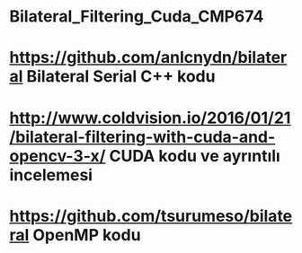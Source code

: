 # Bilateral_Filtering_Cuda_CMP674

# https://github.com/anlcnydn/bilateral  Bilateral Serial C++ kodu
# http://www.coldvision.io/2016/01/21/bilateral-filtering-with-cuda-and-opencv-3-x/ CUDA kodu ve ayrıntılı incelemesi
# https://github.com/tsurumeso/bilateral OpenMP kodu
